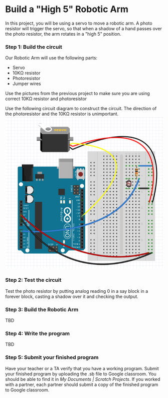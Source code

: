 # Build a "High 5" Robotic Arm
In this project, you will be using a servo to move a robotic arm. A photo resistor will trigger the servo, so that when a shadow of a hand passes over the photo resistor, the arm rotates in a "high 5" position.

### Step 1: Build the circuit
Our Robotic Arm will use the following parts:
- Servo
- 10KΩ resistor
- Photoresistor
- Jumper wires   

Use the pictures from the previous project to make sure you are using correct 10KΩ resistor and photoresistor   

Use the following circuit diagram to construct the circuit. The direction of the photoresistor and the 10KΩ resistor is unimportant.   
![](High5RobotCircuit.png)

### Step 2: Test the circuit
Test the photo resistor by putting analog reading 0 in a say block in a forever block, casting a shadow over it and checking the output.

### Step 3: Build the Robotic Arm
TBD   

### Step 4: Write the program
TBD

### Step 5: Submit your finished program
Have your teacher or a TA verify that you have a working program. Submit your finished program by uploading the .sb file to Google classroom. You should be able to find it in *My Documents | Scratch Projects*. If you worked with a partner, each partner should submit a copy of the finished program to Google classroom.
